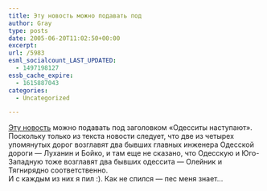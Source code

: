 ```yaml
---
title: Эту новость можно подавать под
author: Gray
type: posts
date: 2005-06-20T11:02:50+00:00
excerpt:
url: /5983
esml_socialcount_LAST_UPDATED:
  - 1497198127
essb_cache_expire:
  - 1615887043
categories:
  - Uncategorized

---
```








<a href="http://www.korrespondent.net/main/124211" target="_blank">Эту новость</a> можно подавать под заголовком &#171;Одесситы наступают&#187;. Поскольку только из текста новости следует, что две из четырех упомянутых дорог возглавят два бывших главных инженера Одесской дороги &#8212; Луханин и Бойко, и там еще не сказано, что Одесскую и Юго-Западную тоже возглавят два бывших одессита &#8212; Олейник и Тягнирядно соответственно.  
И с каждым из них я пил :). Как не спился &#8212; пес меня знает&#8230;